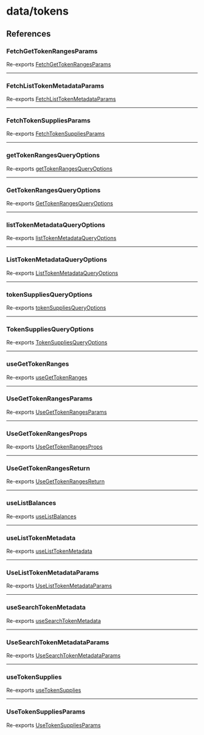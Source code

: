 # data/tokens

## References

### FetchGetTokenRangesParams

Re-exports [FetchGetTokenRangesParams](../data.md#fetchgettokenrangesparams)

***

### FetchListTokenMetadataParams

Re-exports [FetchListTokenMetadataParams](../data.md#fetchlisttokenmetadataparams)

***

### FetchTokenSuppliesParams

Re-exports [FetchTokenSuppliesParams](../data.md#fetchtokensuppliesparams)

***

### getTokenRangesQueryOptions

Re-exports [getTokenRangesQueryOptions](../data.md#gettokenrangesqueryoptions-1)

***

### GetTokenRangesQueryOptions

Re-exports [GetTokenRangesQueryOptions](../data.md#gettokenrangesqueryoptions)

***

### listTokenMetadataQueryOptions

Re-exports [listTokenMetadataQueryOptions](../data.md#listtokenmetadataqueryoptions-1)

***

### ListTokenMetadataQueryOptions

Re-exports [ListTokenMetadataQueryOptions](../data.md#listtokenmetadataqueryoptions)

***

### tokenSuppliesQueryOptions

Re-exports [tokenSuppliesQueryOptions](../data.md#tokensuppliesqueryoptions-1)

***

### TokenSuppliesQueryOptions

Re-exports [TokenSuppliesQueryOptions](../data.md#tokensuppliesqueryoptions)

***

### useGetTokenRanges

Re-exports [useGetTokenRanges](tokens/useGetTokenRanges.md#usegettokenranges)

***

### UseGetTokenRangesParams

Re-exports [UseGetTokenRangesParams](tokens/useGetTokenRanges.md#usegettokenrangesparams)

***

### UseGetTokenRangesProps

Re-exports [UseGetTokenRangesProps](tokens/useGetTokenRanges.md#usegettokenrangesprops)

***

### UseGetTokenRangesReturn

Re-exports [UseGetTokenRangesReturn](tokens/useGetTokenRanges.md#usegettokenrangesreturn)

***

### useListBalances

Re-exports [useListBalances](tokens/useListBalances.md#uselistbalances)

***

### useListTokenMetadata

Re-exports [useListTokenMetadata](tokens/useListTokenMetadata.md#uselisttokenmetadata)

***

### UseListTokenMetadataParams

Re-exports [UseListTokenMetadataParams](tokens/useListTokenMetadata.md#uselisttokenmetadataparams)

***

### useSearchTokenMetadata

Re-exports [useSearchTokenMetadata](tokens/useSearchTokenMetadata.md#usesearchtokenmetadata)

***

### UseSearchTokenMetadataParams

Re-exports [UseSearchTokenMetadataParams](tokens/useSearchTokenMetadata.md#usesearchtokenmetadataparams)

***

### useTokenSupplies

Re-exports [useTokenSupplies](tokens/useTokenSupplies.md#usetokensupplies)

***

### UseTokenSuppliesParams

Re-exports [UseTokenSuppliesParams](tokens/useTokenSupplies.md#usetokensuppliesparams)
